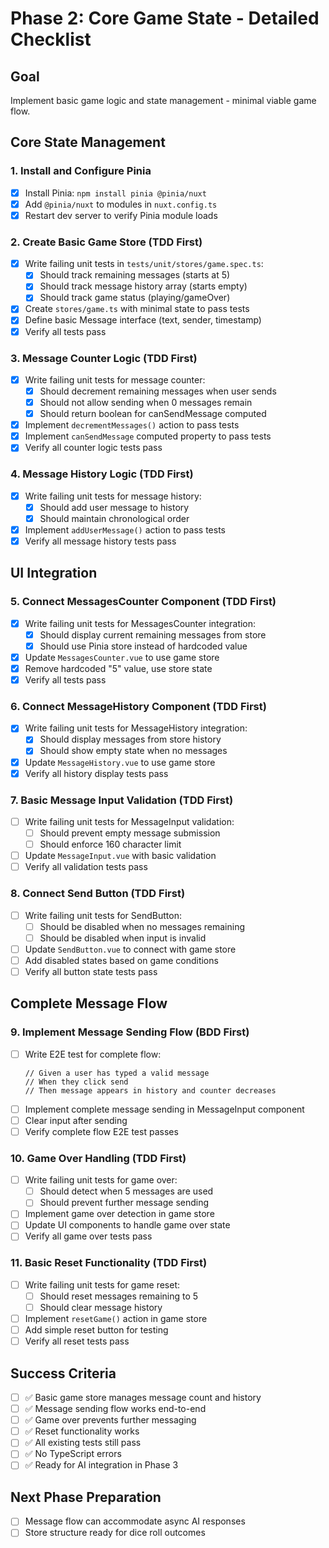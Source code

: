 # Phase 2: Core Game State - Detailed Checklist

## Goal
Implement basic game logic and state management - minimal viable game flow.

## Core State Management

### 1. Install and Configure Pinia
- [x] Install Pinia: `npm install pinia @pinia/nuxt`
- [x] Add `@pinia/nuxt` to modules in `nuxt.config.ts`
- [x] Restart dev server to verify Pinia module loads

### 2. Create Basic Game Store (TDD First)
- [x] Write failing unit tests in `tests/unit/stores/game.spec.ts`:
  - [x] Should track remaining messages (starts at 5)
  - [x] Should track message history array (starts empty)
  - [x] Should track game status (playing/gameOver)
- [x] Create `stores/game.ts` with minimal state to pass tests
- [x] Define basic Message interface (text, sender, timestamp)
- [x] Verify all tests pass

### 3. Message Counter Logic (TDD First)
- [x] Write failing unit tests for message counter:
  - [x] Should decrement remaining messages when user sends
  - [x] Should not allow sending when 0 messages remain
  - [x] Should return boolean for canSendMessage computed
- [x] Implement `decrementMessages()` action to pass tests
- [x] Implement `canSendMessage` computed property to pass tests
- [x] Verify all counter logic tests pass

### 4. Message History Logic (TDD First)
- [x] Write failing unit tests for message history:
  - [x] Should add user message to history
  - [x] Should maintain chronological order
- [x] Implement `addUserMessage()` action to pass tests
- [x] Verify all message history tests pass

## UI Integration

### 5. Connect MessagesCounter Component (TDD First)
- [x] Write failing unit tests for MessagesCounter integration:
  - [x] Should display current remaining messages from store
  - [x] Should use Pinia store instead of hardcoded value
- [x] Update `MessagesCounter.vue` to use game store
- [x] Remove hardcoded "5" value, use store state
- [x] Verify all tests pass

### 6. Connect MessageHistory Component (TDD First)
- [x] Write failing unit tests for MessageHistory integration:
  - [x] Should display messages from store history
  - [x] Should show empty state when no messages
- [x] Update `MessageHistory.vue` to use game store
- [x] Verify all history display tests pass

### 7. Basic Message Input Validation (TDD First)
- [ ] Write failing unit tests for MessageInput validation:
  - [ ] Should prevent empty message submission
  - [ ] Should enforce 160 character limit
- [ ] Update `MessageInput.vue` with basic validation
- [ ] Verify all validation tests pass

### 8. Connect Send Button (TDD First)
- [ ] Write failing unit tests for SendButton:
  - [ ] Should be disabled when no messages remaining
  - [ ] Should be disabled when input is invalid
- [ ] Update `SendButton.vue` to connect with game store
- [ ] Add disabled states based on game conditions
- [ ] Verify all button state tests pass

## Complete Message Flow

### 9. Implement Message Sending Flow (BDD First)
- [ ] Write E2E test for complete flow:
  ```
  // Given a user has typed a valid message
  // When they click send
  // Then message appears in history and counter decreases
  ```
- [ ] Implement complete message sending in MessageInput component
- [ ] Clear input after sending
- [ ] Verify complete flow E2E test passes

### 10. Game Over Handling (TDD First)
- [ ] Write failing unit tests for game over:
  - [ ] Should detect when 5 messages are used
  - [ ] Should prevent further message sending
- [ ] Implement game over detection in game store
- [ ] Update UI components to handle game over state
- [ ] Verify all game over tests pass

### 11. Basic Reset Functionality (TDD First)
- [ ] Write failing unit tests for game reset:
  - [ ] Should reset messages remaining to 5
  - [ ] Should clear message history
- [ ] Implement `resetGame()` action in game store
- [ ] Add simple reset button for testing
- [ ] Verify all reset tests pass

## Success Criteria
- [ ] ✅ Basic game store manages message count and history
- [ ] ✅ Message sending flow works end-to-end
- [ ] ✅ Game over prevents further messaging
- [ ] ✅ Reset functionality works
- [ ] ✅ All existing tests still pass
- [ ] ✅ No TypeScript errors
- [ ] ✅ Ready for AI integration in Phase 3

## Next Phase Preparation
- [ ] Message flow can accommodate async AI responses
- [ ] Store structure ready for dice roll outcomes
